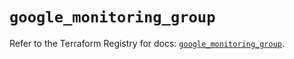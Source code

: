 # `google_monitoring_group`

Refer to the Terraform Registry for docs: [`google_monitoring_group`](https://registry.terraform.io/providers/hashicorp/google/6.33.0/docs/resources/monitoring_group).
